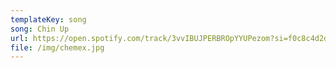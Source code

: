 ```yaml
---
templateKey: song
song: Chin Up
url: https://open.spotify.com/track/3vvIBUJPERBROpYYUPezom?si=f0c8c4d2d07b4303
file: /img/chemex.jpg
---
```

